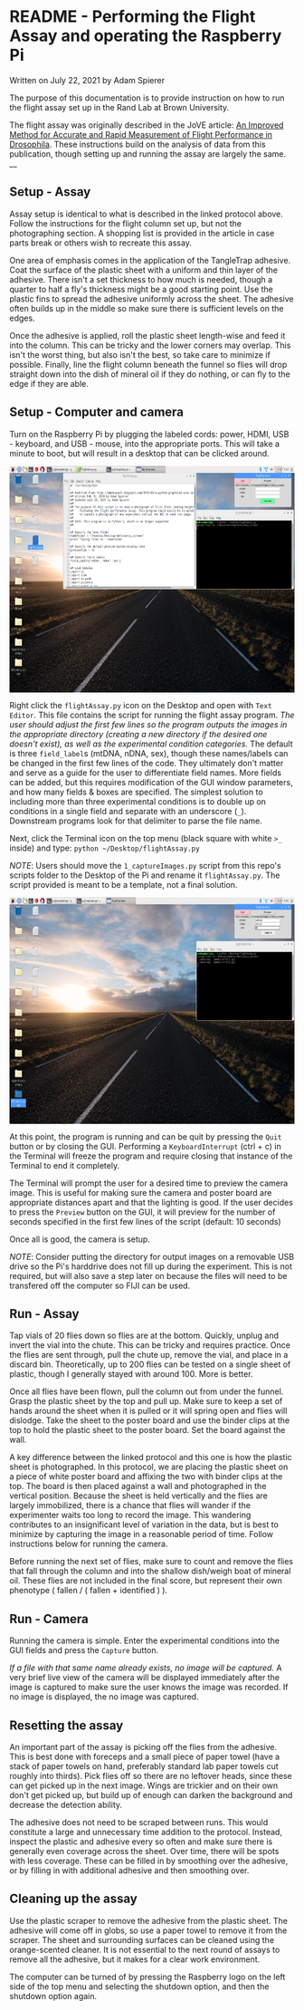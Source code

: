 # README - Performing the Flight Assay and operating the Raspberry Pi

Written on July 22, 2021 by Adam Spierer

The purpose of this documentation is to provide instruction on how to run the flight assay set up in the Rand Lab at Brown University.

The flight assay was originally described in  the JoVE article: [An Improved Method for Accurate and Rapid Measurement of Flight Performance in Drosophila](https://www.jove.com/t/51223/an-improved-method-for-accurate-rapid-measurement-flight-performance). These instructions build on the analysis of data from this publication, though setting up and running the assay are largely the same.
__


## Setup - Assay

Assay setup is identical to what is described in the linked protocol above. Follow the instructions for the flight column set up, but not the photographing section. A shopping list is provided in the article in case parts break or others wish to recreate this assay.

One area of emphasis comes in the application of the TangleTrap adhesive. Coat the surface of the plastic sheet with a uniform and thin layer of the adhesive. There isn't a set thickness to how much is needed, though a quarter to half a fly's thickness might be a good starting point. Use the plastic fins to spread the adhesive uniformly across the sheet. The adhesive often builds up in the middle so make sure there is sufficient levels on the edges.

Once the adhesive is applied, roll the plastic sheet length-wise and feed it into the column. This can be tricky and the lower corners may overlap. This isn't the worst thing, but also isn't the best, so take care to minimize if possible. Finally, line the flight column beneath the funnel so flies will drop straight down into the dish of mineral oil if they do nothing, or can fly to the edge if they are able.


## Setup - Computer and camera

Turn on the Raspberry Pi by plugging the labeled cords: power, HDMI, USB - keyboard, and USB - mouse, into the appropriate ports. This will take a minute to boot, but will result in a desktop that can be clicked around.

<img src="https://github.com/adamspierer/flight_assay/blob/main/images/begin_flightAssay.png" width="600" height="400" align="center">

Right click the `flightAssay.py` icon on the Desktop and open with `Text Editor`. This file contains the script for running the flight assay program. *The user should adjust the first few lines so the program outputs the images in the appropriate directory (creating a new directory if the desired one doesn't exist), as well as the experimental condition categories.* The default is three `field_label`s (mtDNA, nDNA, sex), though these names/labels can be changed in the first few lines of the code. They ultimately don't matter and serve as  a guide for the user to differentiate field names. More fields can be added, but this requires modification of the GUI window parameters, and how many fields & boxes are specified. The simplest solution to including more than three experimental conditions is to double up on conditions in a single field and separate with an underscore (`_`). Downstream programs look for that delimiter to parse the file name.

Next, click the Terminal icon on the top menu (black square with white `>_` inside) and type:
`python ~/Desktop/flightAssay.py`

*NOTE*: Users should move the `1_captureImages.py` script from this repo's scripts folder to the Desktop of the Pi and rename it `flightAssay.py`. The script provided is meant to be a template, not a final solution.

<img src="https://github.com/adamspierer/flight_assay/blob/main/images/running_flightAssay.png" width="600" height="400" align="center">

At this point, the program is running and can be quit by pressing the `Quit` button or by closing the GUI. Performing a `KeyboardInterrupt` (ctrl + c) in the Terminal will freeze the program and require closing that instance of the Terminal to end it completely.

The Terminal will prompt the user for a desired time to preview the camera image. This is useful for making sure the camera and poster board are appropriate distances apart and that the lighting is good. If the user decides to press the `Preview` button on the GUI, it will preview for the number of seconds specified in the first few lines of the script (default: 10 seconds)

Once all is good, the camera is setup.

*NOTE*: Consider putting the directory for output images on a removable USB drive so the Pi's harddrive does not fill up during the experiment. This is not required, but will also save a step later on because the files will need to be transfered off the computer so FIJI can be used.

## Run - Assay

Tap vials of 20 flies down so flies are at the bottom. Quickly, unplug and invert the vial into the chute. This can be tricky and requires practice. Once the flies are sent through, pull the chute up, remove the vial, and place in a discard bin. Theoretically, up to 200 flies can be tested on a single sheet of plastic, though I generally stayed with around 100. More is better.

Once all flies have been flown, pull the column out from under the funnel. Grasp the plastic sheet by the top and pull up. Make sure to keep a set of hands around the sheet when it is pulled or it will spring open and flies will dislodge. Take the sheet to the poster board and use the binder clips at the top to hold the plastic sheet to the poster board. Set the board against the wall.

A key difference between the linked protocol and this one is how the plastic sheet is photographed. In this protocol, we are placing the plastic sheet on a piece of white poster board and affixing the two with binder clips at the top. The board is then placed against a wall and photographed in the vertical position. Because the sheet is held vertically and the flies are largely immobilized, there is a chance that flies will wander if the experimenter waits too long to record the image. This wandering contributes to an insignificant level of variation in the data, but is best to minimize by capturing the image in a reasonable period of time. Follow instructions below for running the camera.

Before running the next set of flies, make sure to count and remove the flies that fall through the column and into the shallow dish/weigh boat of mineral oil. These flies are not included in the final score, but represent their own phenotype ( fallen / ( fallen + identified ) ).


## Run - Camera

Running the camera is simple. Enter the experimental conditions into the GUI fields and press the `Capture` button. 

*If a file with that same name already exists, no image will be captured.* A very brief live view of the camera will be displayed immediately after the image is captured to make sure the user knows the image was recorded. If no image is displayed, the no image was captured.


## Resetting the assay

An important part of the assay is picking off the flies from the adhesive. This is best done with foreceps and a small piece of paper towel (have a stack of paper towels on hand, preferably standard lab paper towels cut roughly into thirds). Pick flies off so there are no leftover heads, since these can get picked up in the next image. Wings are trickier and on their own don't get picked up, but build up of enough can darken the background and decrease the detection ability.

The adhesive does not need to be scraped between runs. This would constitute a large and unnecessary time addition to the protocol. Instead, inspect the plastic and adhesive every so often and make sure there is generally even coverage across the sheet. Over time, there will be spots with less coverage. These can be filled in by smoothing over the adhesive, or by filling in with additional adhesive and then smoothing over.


## Cleaning up the assay

Use the plastic scraper to remove the adhesive from the plastic sheet. The adhesive will come off in globs, so use a paper towel to remove it from the scraper. The sheet and surrounding surfaces can be cleaned using the orange-scented cleaner. It is not essential to the next round of assays to remove all the adhesive, but it makes for a clear work environment.

The computer can be turned of by pressing the Raspberry logo on the left side of the top menu and selecting the shutdown option, and then the shutdown option again.
